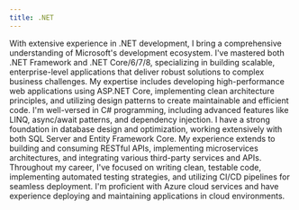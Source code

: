 ```yaml
---
title: .NET
---
```


With extensive experience in .NET development, I bring a comprehensive understanding of Microsoft's development ecosystem. I've mastered both .NET Framework and .NET Core/6/7/8, specializing in building scalable, enterprise-level applications that deliver robust solutions to complex business challenges.
My expertise includes developing high-performance web applications using ASP.NET Core, implementing clean architecture principles, and utilizing design patterns to create maintainable and efficient code. I'm well-versed in C# programming, including advanced features like LINQ, async/await patterns, and dependency injection.
I have a strong foundation in database design and optimization, working extensively with both SQL Server and Entity Framework Core. My experience extends to building and consuming RESTful APIs, implementing microservices architectures, and integrating various third-party services and APIs.
Throughout my career, I've focused on writing clean, testable code, implementing automated testing strategies, and utilizing CI/CD pipelines for seamless deployment. I'm proficient with Azure cloud services and have experience deploying and maintaining applications in cloud environments.
